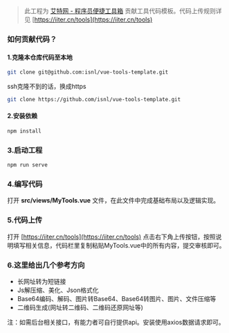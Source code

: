 > 此工程为 [艾特网 - 程序员便捷工具箱](https://iiter.cn/tools) 贡献工具代码模板。代码上传规则详见 [https://iiter.cn/tools](https://iiter.cn/tools)

> 

### 如何贡献代码？

#### 1.克隆本仓库代码至本地
```bash
git clone git@github.com:isnl/vue-tools-template.git
```
ssh克隆不到的话，换成https
```bash
git clone https://github.com/isnl/vue-tools-template.git
```

#### 2.安装依赖
```bash
npm install
```

### 3.启动工程
```bash
npm run serve
```

### 4.编写代码
打开 **src/views/MyTools.vue** 文件，在此文件中完成基础布局以及逻辑实现。

### 5.代码上传
打开 [https://iiter.cn/tools](https://iiter.cn/tools) 点击右下角上传按钮，按照说明填写相关信息，代码栏里复制粘贴MyTools.vue中的所有内容，提交审核即可。


### 6.这里给出几个参考方向
- 长网址转为短链接
- Js解压缩、美化、Json格式化
- Base64编码、解码、图片转Base64、Base64转图片、图片、文件压缩等
- 二维码生成(网址转二维码、二维码还原网址等)

注：如需后台相关接口，有能力者可自行提供api。安装使用axios数据请求即可。
